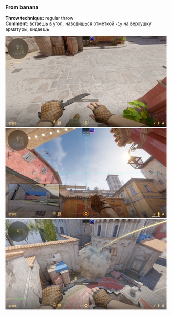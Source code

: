 ### From banana
**Throw technique:** regular throw  
**Comment:** встаешь в угол, наводишься отметкой `-1y` на верхушку арматуры, кидаешь

![](img/coffins-banana_0.jpg)![](img/coffins-banana_1.jpg)![](img/coffins-banana_2.jpg)